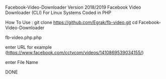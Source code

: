 Facebook-Video-Downloader Version 2018/2019
Facebook Video Downloader (CLI) For Linux Systems Coded in PHP

How To Use :
git clone https://github.com/Egrak/fb-video.git
cd Facebook-Video-Downloader

fb-video.php.php

enter URL for example (https://www.facebook.com/cctvcom/videos/1410869539034155/)

enter File Name

DONE
